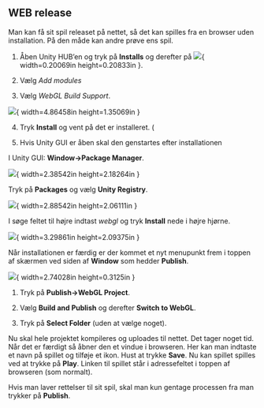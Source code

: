 ## WEB release

Man kan få sit spil releaset på nettet, så det kan spilles fra en
browser uden installation. På den måde kan andre prøve ens spil.

1.  Åben Unity HUB’en og tryk på **Installs** og derefter på
    ![](media/image67.png){ width=0.20069in height=0.20833in }.

2.  Vælg *Add modules*

3.  Vælg *WebGL Build Support*.

![](media/image68.png){ width=4.86458in height=1.35069in }

4.  Tryk **Install** og vent på det er installeret. (

5.  Hvis Unity GUI er åben skal den genstartes efter installationen

I Unity GUI: **Window-\>Package Manager**.

![](media/image69.png){ width=2.38542in height=2.18264in }

Tryk på **Packages** og vælg **Unity Registry**.

![](media/image70.png){ width=2.88542in height=2.06111in }

I søge feltet til højre indtast *webgl* og tryk **Install** nede i højre
hjørne.

![](media/image71.png){ width=3.29861in height=2.09375in }

Når installationen er færdig er der kommet et nyt menupunkt frem i
toppen af skærmen ved siden af **Window** som hedder **Publish**.

![](media/image72.png){ width=2.74028in height=0.3125in }

1.  Tryk på **Publish-\>WebGL Project**.

2.  Vælg **Build and Publish** og derefter **Switch to WebGL**.

3.  Tryk på **Select Folder** (uden at vælge noget).

Nu skal hele projektet kompileres og uploades til nettet. Det tager
noget tid. Når det er færdigt så åbner den et vindue i browseren. Her
kan man indtaste et navn på spillet og tilføje et ikon. Hust at trykke
**Save**. Nu kan spillet spilles ved at trykke på **Play**. Linken til
spillet står i adressefeltet i toppen af browseren (som normalt).

Hvis man laver rettelser til sit spil, skal man kun gentage processen
fra man trykker på **Publish**.
